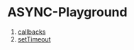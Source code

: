 # ASYNC-Playground

1. [callbacks](https://codesandbox.io/s/01-callback-kngiww)
2. [setTimeout](https://codesandbox.io/s/02-settimeout-h54ktb)



